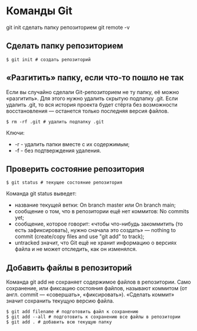 # Команды Git

git init сделать папку репозиторием
git remote -v

## Сделать папку репозиторием
```
$ git init # создать репозиторий
```

## «Разгитить» папку, если что-то пошло не так

Если вы случайно сделали Git-репозиторием не ту папку, её можно «разгитить». Для этого нужно удалить скрытую подпапку .git.
Если удалить .git, то вся история проекта будет стёрта без возможности восстановления — останется только последняя версия файлов.

```
$ rm -rf .git # удалить подпапку .git 
```
Ключи:
* -r - удалить папки вместе с их содержимым;<br>
* -f - без подтверждения удаления.

## Проверить состояние репозитория 
```
$ git status # текущее состояние репозитория
```

Команда git status выведет:
* название текущей ветки: On branch master или On branch main;
* сообщение о том, что в репозитории ещё нет коммитов: No commits yet;
* сообщение, которое говорит: «чтобы что-нибудь закоммитить (то есть зафиксировать), нужно сначала это создать» — nothing to commit (create/copy files and use "git add" to track);
* untracked значит, что Git ещё не хранит информацию о версиях файла и не может отследить, как он изменялся.

## Добавить файлы в репозиторий
Команда git add не сохраняет содержимое файлов в репозитории. Само сохранение, или фиксацию состояния файлов, называют коммитом (от англ. commit — «совершать», «фиксировать»). «Сделать коммит» значит сохранить текущую версию файла. 
```
$ git add filename # подготовить файл к сохранению
$ git add --all # подготовить к сохранению все файлы в репозитории
$ git add . # добавить всю текущую папку
```